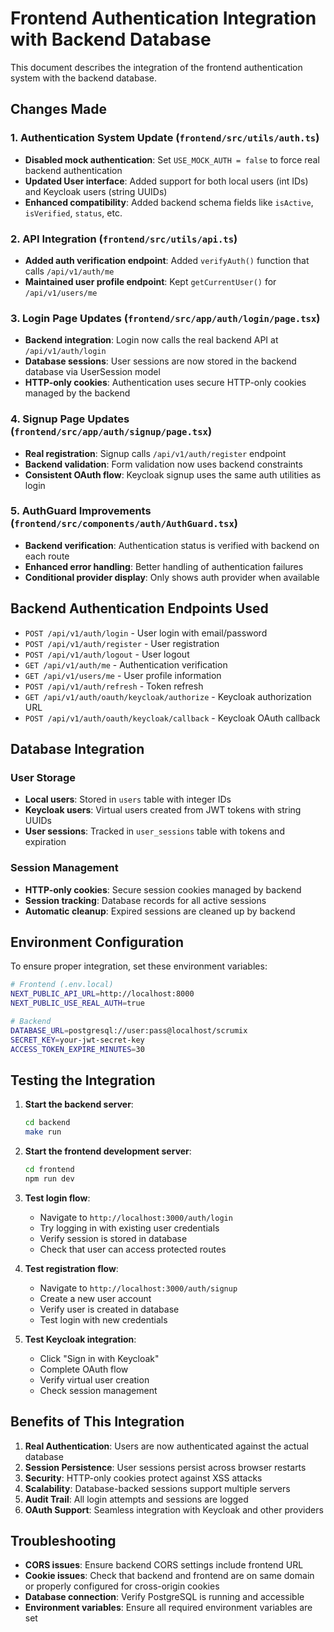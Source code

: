 # Frontend Authentication Integration with Backend Database

This document describes the integration of the frontend authentication system with the backend database.

## Changes Made

### 1. Authentication System Update (`frontend/src/utils/auth.ts`)
- **Disabled mock authentication**: Set `USE_MOCK_AUTH = false` to force real backend authentication
- **Updated User interface**: Added support for both local users (int IDs) and Keycloak users (string UUIDs)
- **Enhanced compatibility**: Added backend schema fields like `isActive`, `isVerified`, `status`, etc.

### 2. API Integration (`frontend/src/utils/api.ts`)
- **Added auth verification endpoint**: Added `verifyAuth()` function that calls `/api/v1/auth/me`
- **Maintained user profile endpoint**: Kept `getCurrentUser()` for `/api/v1/users/me`

### 3. Login Page Updates (`frontend/src/app/auth/login/page.tsx`)
- **Backend integration**: Login now calls the real backend API at `/api/v1/auth/login`
- **Database sessions**: User sessions are now stored in the backend database via UserSession model
- **HTTP-only cookies**: Authentication uses secure HTTP-only cookies managed by the backend

### 4. Signup Page Updates (`frontend/src/app/auth/signup/page.tsx`)
- **Real registration**: Signup calls `/api/v1/auth/register` endpoint
- **Backend validation**: Form validation now uses backend constraints
- **Consistent OAuth flow**: Keycloak signup uses the same auth utilities as login

### 5. AuthGuard Improvements (`frontend/src/components/auth/AuthGuard.tsx`)
- **Backend verification**: Authentication status is verified with backend on each route
- **Enhanced error handling**: Better handling of authentication failures
- **Conditional provider display**: Only shows auth provider when available

## Backend Authentication Endpoints Used

- `POST /api/v1/auth/login` - User login with email/password
- `POST /api/v1/auth/register` - User registration  
- `POST /api/v1/auth/logout` - User logout
- `GET /api/v1/auth/me` - Authentication verification
- `GET /api/v1/users/me` - User profile information
- `POST /api/v1/auth/refresh` - Token refresh
- `GET /api/v1/auth/oauth/keycloak/authorize` - Keycloak authorization URL
- `POST /api/v1/auth/oauth/keycloak/callback` - Keycloak OAuth callback

## Database Integration

### User Storage
- **Local users**: Stored in `users` table with integer IDs
- **Keycloak users**: Virtual users created from JWT tokens with string UUIDs
- **User sessions**: Tracked in `user_sessions` table with tokens and expiration

### Session Management
- **HTTP-only cookies**: Secure session cookies managed by backend
- **Session tracking**: Database records for all active sessions
- **Automatic cleanup**: Expired sessions are cleaned up by backend

## Environment Configuration

To ensure proper integration, set these environment variables:

```bash
# Frontend (.env.local)
NEXT_PUBLIC_API_URL=http://localhost:8000
NEXT_PUBLIC_USE_REAL_AUTH=true

# Backend 
DATABASE_URL=postgresql://user:pass@localhost/scrumix
SECRET_KEY=your-jwt-secret-key
ACCESS_TOKEN_EXPIRE_MINUTES=30
```

## Testing the Integration

1. **Start the backend server**:
   ```bash
   cd backend
   make run
   ```

2. **Start the frontend development server**:
   ```bash
   cd frontend
   npm run dev
   ```

3. **Test login flow**:
   - Navigate to `http://localhost:3000/auth/login`
   - Try logging in with existing user credentials
   - Verify session is stored in database
   - Check that user can access protected routes

4. **Test registration flow**:
   - Navigate to `http://localhost:3000/auth/signup`
   - Create a new user account
   - Verify user is created in database
   - Test login with new credentials

5. **Test Keycloak integration**:
   - Click "Sign in with Keycloak" 
   - Complete OAuth flow
   - Verify virtual user creation
   - Check session management

## Benefits of This Integration

1. **Real Authentication**: Users are now authenticated against the actual database
2. **Session Persistence**: User sessions persist across browser restarts
3. **Security**: HTTP-only cookies protect against XSS attacks
4. **Scalability**: Database-backed sessions support multiple servers
5. **Audit Trail**: All login attempts and sessions are logged
6. **OAuth Support**: Seamless integration with Keycloak and other providers

## Troubleshooting

- **CORS issues**: Ensure backend CORS settings include frontend URL
- **Cookie issues**: Check that backend and frontend are on same domain or properly configured for cross-origin cookies
- **Database connection**: Verify PostgreSQL is running and accessible
- **Environment variables**: Ensure all required environment variables are set
